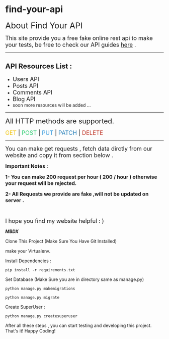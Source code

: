 # find-your-api
<p><span style="font-size:26px">About Find Your API</span></p>

<p><span style="font-size:18px">This site provide you a free fake online rest api to make your tests, be free to check our API guides <a href="http://127.0.0.1:8000/guides/">here</a> .</span></p>

<hr />
<h2><span style="font-size:22px">API Resources List :</span></h2>

<ul>
	<li><span style="font-size:18px">Users API</span></li>
	<li><span style="font-size:18px">Posts API</span></li>
	<li><span style="font-size:18px">Comments API</span></li>
	<li><span style="font-size:18px">Blog API</span></li>
	<li><span style="font-size:14px">soon more resources will be added ...</span></li>
</ul>

<hr />
<p><span style="font-size:22px">All HTTP methods are supported.</span></p>

<p><span style="font-size:18px"><span style="color:#f1c40f">GET</span> | <span style="color:#2ecc71">POST</span> | <span style="color:#3498db">PUT</span> | <span style="color:#2980b9">PATCH</span> | <span style="color:#c0392b">DELETE </span></span></p>

<hr />
<p><span style="font-size:18px">You can make get requests , fetch data dirctly from our website and copy it from section below .</span></p>

<p><span style="font-size:16px"><strong>Important Notes :</strong></span></p>

<p><span style="font-size:16px"><strong>1- You can make 200 request per hour <span class="marker">( 200 / hour )</span> otherwise your request will be rejected.</strong></span></p>

<p><span style="font-size:16px"><strong>2- All Requests we provide are fake ,will not be updated on server .</strong></span></p>

<p>&nbsp;</p>

<p><span style="font-size:18px">I hope you find my website helpful : )&nbsp; </span></p>

<p><strong><em>MBDX</em></strong></p>


Clone This Project (Make Sure You Have Git Installed)

make your Virtualenv.

Install Dependencies :

``` pip install -r requirements.txt ```

Set Database (Make Sure you are in directory same as manage.py)

``` python manage.py makemigrations ```

``` python manage.py migrate ```

Create SuperUser :

``` python manage.py createsuperuser ```

After all these steps , you can start testing and developing this project. That's it! Happy Coding!
